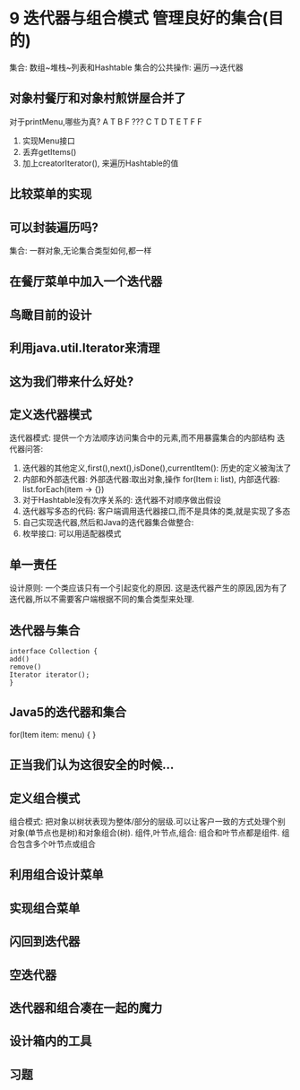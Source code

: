 # 9 迭代器与组合模式 管理良好的集合(目的)
集合: 数组~堆栈~列表和Hashtable
集合的公共操作: 遍历-->迭代器

## 对象村餐厅和对象村煎饼屋合并了
对于printMenu,哪些为真?
A T
B F ???
C T
D T
E T
F F
1. 实现Menu接口
2. 丢弃getItems()
3. 加上creatorIterator(), 来遍历Hashtable的值

## 比较菜单的实现
## 可以封装遍历吗?
集合: 一群对象,无论集合类型如何,都一样
## 在餐厅菜单中加入一个迭代器
## 鸟瞰目前的设计
## 利用java.util.Iterator来清理
## 这为我们带来什么好处?
## 定义迭代器模式
迭代器模式: 提供一个方法顺序访问集合中的元素,而不用暴露集合的内部结构
迭代器问答:
1. 迭代器的其他定义,first(),next(),isDone(),currentItem(): 历史的定义被淘汰了
2. 内部和外部迭代器: 外部迭代器:取出对象,操作 for(Item i: list), 内部迭代器: list.forEach(item -> {})
3. 对于Hashtable没有次序关系的: 迭代器不对顺序做出假设
4. 迭代器写多态的代码: 客户端调用迭代器接口,而不是具体的类,就是实现了多态
5. 自己实现迭代器,然后和Java的迭代器集合做整合: 
6. 枚举接口: 可以用适配器模式
## 单一责任
设计原则: 一个类应该只有一个引起变化的原因. 
    这是迭代器产生的原因,因为有了迭代器,所以不需要客户端根据不同的集合类型来处理.

## 迭代器与集合
```puml
interface Collection {
add()
remove()
Iterator iterator();
}
```
## Java5的迭代器和集合
for(Item item: menu) {
}
## 正当我们认为这很安全的时候...
## 定义组合模式
组合模式: 把对象以树状表现为整体/部分的层级.可以让客户一致的方式处理个别对象(单节点也是树)和对象组合(树).
组件,叶节点,组合: 组合和叶节点都是组件. 组合包含多个叶节点或组合
## 利用组合设计菜单
## 实现组合菜单
## 闪回到迭代器
## 空迭代器
## 迭代器和组合凑在一起的魔力
## 设计箱内的工具
## 习题